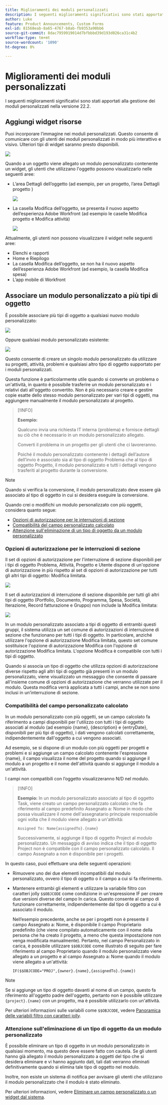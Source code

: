 ```yaml
---
title: Miglioramenti dei moduli personalizzati
description: I seguenti miglioramenti significativi sono stati apportati alla gestione dei moduli personalizzati nella versione 22.2.
author: Luke
feature: Product Announcements, Custom Forms
exl-id: 81568eab-8a65-4767-b8ab-fb9353a90bb6
source-git-commit: 8dac7959919014d7bfbbbd39d193d026ca31c4b2
workflow-type: tm+mt
source-wordcount: '1090'
ht-degree: 0%

---
```


# Miglioramenti dei moduli personalizzati

I seguenti miglioramenti significativi sono stati apportati alla gestione dei moduli personalizzati nella versione 22.2.

## Aggiungi widget risorse

Puoi incorporare l’immagine nei moduli personalizzati. Questo consente di comunicare con gli utenti dei moduli personalizzati in modo più interattivo e visivo. Ulteriori tipi di widget saranno presto disponibili.

![](assets/image-in-custom-form.png)

Quando a un oggetto viene allegato un modulo personalizzato contenente un widget, gli utenti che utilizzano l&#39;oggetto possono visualizzarlo nelle seguenti aree:

* L’area Dettagli dell’oggetto (ad esempio, per un progetto, l’area Dettagli progetto )&#x200B;

  ![](assets/see-image-details-page.png)

* La casella Modifica dell’oggetto, se presenta il nuovo aspetto dell’esperienza Adobe Workfront (ad esempio le caselle Modifica progetto e Modifica attività)&#x200B;

  ![](assets/image-see-in-edit.png)

Attualmente, gli utenti non possono visualizzare il widget nelle seguenti aree:&#x200B;

* Elenchi e rapporti
* Home e Riepilogo
* La casella Modifica dell’oggetto, se non ha il nuovo aspetto dell’esperienza Adobe Workfront (ad esempio, la casella Modifica spesa)
* &#x200B;L’app mobile di Workfront

## Associare un modulo personalizzato a più tipi di oggetto

È possibile associare più tipi di oggetto a qualsiasi nuovo modulo personalizzato:

![](assets/new-custom-form-object-types.png)

Oppure qualsiasi modulo personalizzato esistente:

![](assets/add-object-type-existing-form.png)

Questo consente di creare un singolo modulo personalizzato da utilizzare su progetti, attività, problemi e qualsiasi altro tipo di oggetto supportato per i moduli personalizzati.

Questa funzione è particolarmente utile quando si converte un problema o un&#39;attività, in quanto è possibile trasferire un modulo personalizzato e i relativi dati all&#39;oggetto convertito. Non è più necessario creare e gestire copie esatte dello stesso modulo personalizzato per vari tipi di oggetti, ma aggiungere manualmente il modulo personalizzato al progetto.

>[!INFO]
>
>**Esempio:**
>
>Qualcuno invia una richiesta IT interna (problema) e fornisce dettagli su ciò che è necessario in un modulo personalizzato allegato.
>
>Converti il problema in un progetto per gli utenti che ci lavoreranno.
>
>Poiché il modulo personalizzato contenente i dettagli dell’autore dell’invio è associato sia al tipo di oggetto Problema che al tipo di oggetto Progetto, il modulo personalizzato e tutti i dettagli vengono trasferiti al progetto durante la conversione.

>[!NOTE]
>
>Quando si verifica la conversione, il modulo personalizzato deve essere già associato al tipo di oggetto in cui si desidera eseguire la conversione.

Quando crei o modifichi un modulo personalizzato con più oggetti, considera quanto segue:

* [Opzioni di autorizzazione per le interruzioni di sezione](#permission-options-for-section-breaks)
* [Compatibilità del campo personalizzato calcolato](#calculated-custom-field-compatibility)
* [Attenzione sull&#39;eliminazione di un tipo di oggetto da un modulo personalizzato](#caution-about-deleting-an-object-type-from-a-custom-form)

### Opzioni di autorizzazione per le interruzioni di sezione

Il set di opzioni di autorizzazione per l&#39;interruzione di sezione disponibili per i tipi di oggetto Problema, Attività, Progetto e Utente dispone di un&#39;opzione di autorizzazione in più rispetto al set di opzioni di autorizzazione per tutti gli altri tipi di oggetto: Modifica limitata.

![](assets/section-break-permissions-limited-edit.png)

Il set di autorizzazioni di interruzione di sezione disponibile per tutti gli altri tipi di oggetto (Portfolio, Documento, Programma, Spesa, Società, Iterazione, Record fatturazione e Gruppo) non include la Modifica limitata:

![](assets/section-break-permissions-no-limited-edit.png)

In un modulo personalizzato associato a tipi di oggetto di entrambi questi gruppi, il sistema utilizza un set comune di autorizzazioni di interruzione di sezione che funzionano per tutti i tipi di oggetto. In particolare, anziché utilizzare l&#39;opzione di autorizzazione Modifica limitata, questo set comune sostituisce l&#39;opzione di autorizzazione Modifica con l&#39;opzione di autorizzazione Modifica limitata. L&#39;opzione Modifica è compatibile con tutti i tipi di oggetto.

Quando si associa un tipo di oggetto che utilizza opzioni di autorizzazione diverse rispetto agli altri tipi di oggetto già presenti in un modulo personalizzato, viene visualizzato un messaggio che consente di passare all&#39;insieme comune di opzioni di autorizzazione che verranno utilizzate per il modulo. Questa modifica verrà applicata a tutti i campi, anche se non sono inclusi in un’interruzione di sezione.

### Compatibilità del campo personalizzato calcolato

In un modulo personalizzato con più oggetti, se un campo calcolato fa riferimento a campi disponibili per l&#39;utilizzo con tutti i tipi di oggetto associati al modulo (ad esempio {name}, {description} e {entryDate}, disponibili per più tipi di oggetto), i dati vengono calcolati correttamente, indipendentemente dall&#39;oggetto a cui vengono associati.

Ad esempio, se si dispone di un modulo con più oggetti per progetti e problemi e si aggiunge un campo calcolato contenente l&#39;espressione {name}, il campo visualizza il nome del progetto quando si aggiunge il modulo a un progetto e il nome dell&#39;attività quando si aggiunge il modulo a un&#39;attività.

I campi non compatibili con l’oggetto visualizzeranno N/D nel modulo.

>[!INFO]
>
>**Esempio:** In un modulo personalizzato associato al tipo di oggetto Task, viene creato un campo personalizzato calcolato che fa riferimento al campo predefinito Assegnato a: Nome in modo che possa visualizzare il nome dell&#39;assegnatario principale responsabile ogni volta che il modulo viene allegato a un&#39;attività:
>
>```
>Assigned To: Name{assignedTo}.{name}
>```
>
>Successivamente, si aggiunge il tipo di oggetto Project al modulo personalizzato. Un messaggio di avviso indica che il tipo di oggetto Project non è compatibile con il campo personalizzato calcolato. Il campo Assegnato a non è disponibile per i progetti.

In questo caso, puoi effettuare una delle seguenti operazioni:

* Rimuovere uno dei due elementi incompatibili dal modulo personalizzato, ovvero il tipo di oggetto o il campo a cui si fa riferimento.
* Mantenere entrambi gli elementi e utilizzare la variabile filtro con caratteri jolly `$$OBJCODE` come condizione in un&#39;espressione IF per creare due versioni diverse del campo In carica. Questo consente al campo di funzionare correttamente, indipendentemente dal tipo di oggetto a cui è associato il modulo.

  Nell’esempio precedente, anche se per i progetti non è presente il campo Assegnato a: Nome, è disponibile il campo Proprietario predefinito (che viene compilato automaticamente con il nome della persona che ha creato il progetto, a meno che questa impostazione non venga modificata manualmente). Pertanto, nel campo Personalizzato in carica, è possibile utilizzare `$$OBJCODE` come illustrato di seguito per fare riferimento al campo Proprietario quando il modulo personalizzato viene allegato a un progetto e al campo Assegnato a: Nome quando il modulo viene allegato a un&#39;attività:

  ```
  IF($$OBJCODE="PROJ",{owner}.{name},{assignedTo}.{name})
  ```

>[!NOTE]
>
>  Se si aggiunge un tipo di oggetto davanti al nome di un campo, questo fa riferimento all&#39;oggetto padre dell&#39;oggetto, pertanto non è possibile utilizzare `{project}.{name}` con un progetto, ma è possibile utilizzarlo con un&#39;attività.


Per ulteriori informazioni sulle variabili come `$$OBJCODE`, vedere [Panoramica delle variabili filtro con caratteri jolly](/help/quicksilver/reports-and-dashboards/reports/reporting-elements/understand-wildcard-filter-variables.md).

### Attenzione sull&#39;eliminazione di un tipo di oggetto da un modulo personalizzato

È possibile eliminare un tipo di oggetto in un modulo personalizzato in qualsiasi momento, ma questo deve essere fatto con cautela. Se gli utenti hanno già allegato il modulo personalizzato a oggetti del tipo che si desidera eliminare e vi hanno aggiunto dati, tali dati verranno eliminati definitivamente quando si elimina tale tipo di oggetto nel modulo.

Inoltre, non esiste un sistema di notifica per avvisare gli utenti che utilizzano il modulo personalizzato che il modulo è stato eliminato.

Per ulteriori informazioni, vedere [Eliminare un campo personalizzato o un widget dal sistema](/help/quicksilver/administration-and-setup/customize-workfront/create-manage-custom-forms/delete-a-custom-field.md).
